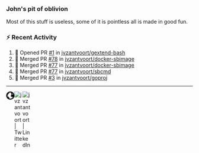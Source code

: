 ### John's pit of oblivion

Most of this stuff is useless, some of it is pointless all is made in good fun.

### :zap: Recent Activity

<!--START_SECTION:activity-->
1. 💪 Opened PR [#1](https://github.com/jvzantvoort/gextend-bash/pull/1) in [jvzantvoort/gextend-bash](https://github.com/jvzantvoort/gextend-bash)
2. 🎉 Merged PR [#78](https://github.com/jvzantvoort/docker-sbimage/pull/78) in [jvzantvoort/docker-sbimage](https://github.com/jvzantvoort/docker-sbimage)
3. 🎉 Merged PR [#77](https://github.com/jvzantvoort/docker-sbimage/pull/77) in [jvzantvoort/docker-sbimage](https://github.com/jvzantvoort/docker-sbimage)
4. 🎉 Merged PR [#77](https://github.com/jvzantvoort/sbcmd/pull/77) in [jvzantvoort/sbcmd](https://github.com/jvzantvoort/sbcmd)
5. 🎉 Merged PR [#3](https://github.com/jvzantvoort/goproj/pull/3) in [jvzantvoort/goproj](https://github.com/jvzantvoort/goproj)
<!--END_SECTION:activity-->

---

[<img align="left" alt="jvzantvoort.org" width="22px" src="https://raw.githubusercontent.com/iconic/open-iconic/master/svg/globe.svg" />][website]
[<img align="left" alt="jvzantvoort | Twitter" width="22px" src="https://cdn.jsdelivr.net/npm/simple-icons@v3/icons/twitter.svg" />][twitter]
[<img align="left" alt="jvzantvoort | LinkedIn" width="22px" src="https://cdn.jsdelivr.net/npm/simple-icons@v3/icons/linkedin.svg" />][linkedin]


[website]: https://vanzantvoort.org/
[twitter]: https://twitter.com/jvanzantvoort
[linkedin]: https://www.linkedin.com/in/johnvanzantvoort/
